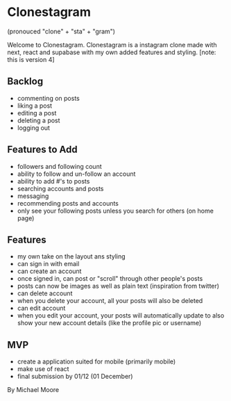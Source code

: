# Clonestagram
(pronouced "clone" + "sta" + "gram")

Welcome to Clonestagram. Clonestagram is a instagram clone made with next, react and supabase with my own added features and styling. 
[note: this is version 4]


## Backlog

- commenting on posts
- liking a post
- editing a post 
- deleting a post
- logging out

## Features to Add

- followers and following count
- ability to follow and un-follow an account
- ability to add #'s to posts
- searching accounts and posts
- messaging
- recommending posts and accounts 
- only see your following posts unless you search for others (on home page)

## Features 

- my own take on the layout ans styling
- can sign in with email
- can create an account
- once signed in, can post or "scroll" through other people's posts
- posts can now be images as well as plain text (inspiration from twitter)
- can delete account
- when you delete your account, all your posts will also be deleted
- can edit account
- when you edit your account, your posts will automatically update to also show your new account details (like the profile pic or username)

## MVP

- create a application suited for mobile (primarily mobile)
- make use of react
- final submission by 01/12 (01 December)


By Michael Moore
